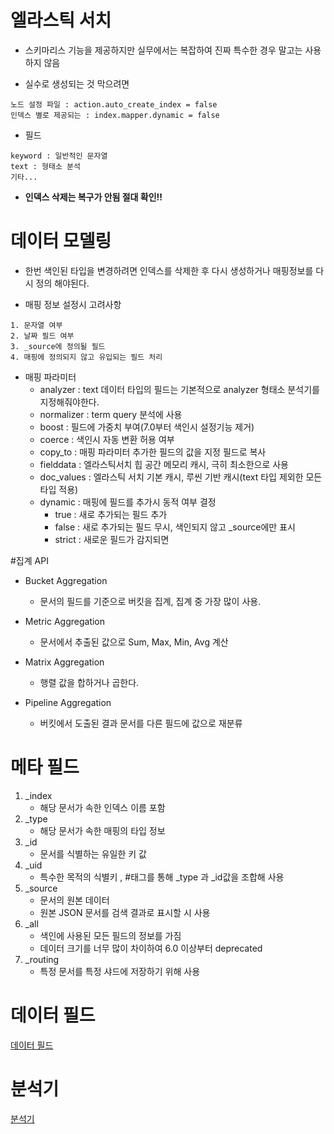 # 엘라스틱 서치
 
- 스키마리스 기능을 제공하지만 실무에서는 복잡하여 진짜 특수한 경우 말고는 사용하지 않음

- 실수로 생성되는 것 막으려면
 
```
노드 설정 파일 : action.auto_create_index = false
인덱스 별로 제공되는 : index.mapper.dynamic = false
```

- 필드
``` 
keyword : 일반적인 문자열
text : 형태소 분석
기타...
```
- __인덱스 삭제는 복구가 안됨 절대 확인!!__

# 데이터 모델링

- 한번 색인된 타입을 변경하려면 인덱스를 삭제한 후 다시 생성하거나 매핑정보를 다시 정의 해야된다. 

- 매핑 정보 설정시 고려사항
```
1. 문자열 여부
2. 날짜 필드 여부
3. _source에 정의될 필드
4. 매핑에 정의되지 않고 유입되는 필드 처리 
```

- 매핑 파라미터
    - analyzer : text 데이터 타입의 필드는 기본적으로 analyzer 형태소 분석기를 지정해줘야한다.
    - normalizer : term query 분석에 사용
    - boost : 필드에 가중치 부여(7.0부터 색인시 설정기능 제거)
    - coerce : 색인시 자동 변환 허용 여부
    - copy_to : 매핑 파라미터 추가한 필드의 값을 지정 필드로 복사
    - fielddata : 엘라스틱서치 힙 공간 메모리 캐시, 극히 최소한으로 사용
    - doc_values : 엘라스틱 서치 기본 캐시, 루씬 기반 캐시(text 타입 제외한 모든 타입 적용)
    - dynamic : 매핑에 필드를 추가시 동적 여부 결정 
        - true : 새로 추가되는 필드 추가
        - false : 새로 추가되는 필드 무시, 색인되지 않고 _source에만 표시
        - strict : 새로운 필드가 감지되면    
   

#집계 API

- Bucket Aggregation
    - 문서의 필드를 기준으로 버킷을 집계, 집계 중 가장 많이 사용.
    
- Metric Aggregation
    - 문서에서 추출된 값으로 Sum, Max, Min, Avg 계산

- Matrix Aggregation
    - 행렬 값을 합하거나 곱한다.
    
- Pipeline Aggregation
    - 버킷에서 도출된 결과 문서를 다른 필드에 값으로 재분류
    
# 메타 필드

1. _index
    - 해당 문서가 속한 인덱스 이름 포함
2. _type
    - 해당 문서가 속한 매핑의 타입 정보
3. _id 
    - 문서를 식별하는 유일한 키 값
4. _uid
    - 특수한 목적의 식별키 , \#태그를 통해 _type 과 _id값을 조합해 사용
5. _source
    - 문서의 원본 데이터
    - 원본 JSON 문서를 검색 결과로 표시할 시 사용
6. _all
    - 색인에 사용된 모든 필드의 정보를 가짐
    - 데이터 크기를 너무 많이 차이하여 6.0 이상부터 deprecated
7. _routing
    - 특정 문서를 특정 샤드에 저장하기 위해 사용
    

# 데이터 필드
[데이터 필드](DataType.md)

# 분석기   
[분석기](Analyzer.md)
